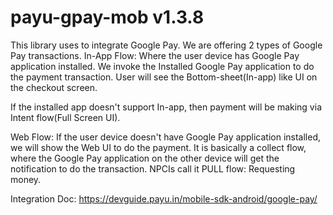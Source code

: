 # payu-gpay-mob v1.3.8


This library uses to integrate Google Pay.
We are offering 2 types of Google Pay transactions.
In-App Flow:
Where the user device has Google Pay application installed. We invoke the Installed Google Pay application to do the payment transaction. User will see the Bottom-sheet(In-app) like UI on the checkout screen.

If the installed app doesn't support In-app, then payment will be making via Intent flow(Full Screen UI).

Web Flow:
If the user device doesn't have Google Pay application installed, we will show the Web UI to do the payment. It is basically a collect flow, where the Google Pay application on the other device will get the notification to do the transaction. NPCIs call it PULL flow: Requesting money.

Integration Doc:
https://devguide.payu.in/mobile-sdk-android/google-pay/
